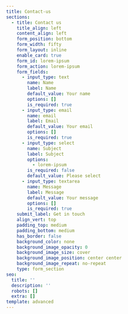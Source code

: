 ```yaml
---
title: Contact-us
sections:
  - title: Contact us
    title_align: left
    content_align: left
    form_position: bottom
    form_width: fifty
    form_layout: inline
    enable_card: true
    form_id: lorem-ipsum
    form_action: lorem-ipsum
    form_fields:
      - input_type: text
        name: Name
        label: Name
        default_value: Your name
        options: []
        is_required: true
      - input_type: email
        name: email
        label: Email
        default_value: Your email
        options: []
        is_required: true
      - input_type: select
        name: Subject
        label: Subject
        options:
          - lorem-ipsum
        is_required: false
        default_value: Please select
      - input_type: textarea
        name: Message
        label: Message
        default_value: Your message
        options: []
        is_required: true
    submit_label: Get in touch
    align_vert: top
    padding_top: medium
    padding_bottom: medium
    has_border: false
    background_color: none
    background_image_opacity: 0
    background_image_size: cover
    background_image_position: center center
    background_image_repeat: no-repeat
    type: form_section
seo:
  title: ''
  description: ''
  robots: []
  extra: []
template: advanced
---
```

